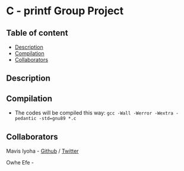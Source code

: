 # C - printf Group Project

## Table of content
* [Description](#description)
* [Compilation](#compilation)
* [Collaborators](#collaborators)

## Description
## Compilation
* The codes will be compiled this way:
`gcc -Wall -Werror -Wextra -pedantic -std=gnu89 *.c`

## Collaborators

Mavis Iyoha - [Github](https://github.com/unbow-unbent-unbroken) / [Twitter](https://twitter.com/Mavis_Iyoha)

Owhe Efe - 
